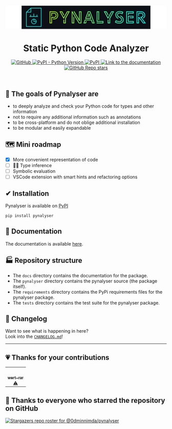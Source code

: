 ![Pynalyser Logo](https://raw.githubusercontent.com/0dminnimda/pynalyser/main/docs/_static/logo.svg)

<h1 align="center">Static Python Code Analyzer</h1>

<p align="center">
    <a href="https://github.com/0dminnimda/pynalyser/blob/main/LICENSE">
        <img alt="GitHub" src="https://img.shields.io/github/license/0dminnimda/pynalyser">
    </a>
    <a href="https://pypi.org/project/pynalyser/">
        <img alt="PyPI - Python Version" src="https://img.shields.io/pypi/pyversions/pynalyser">
    </a>
    <a href="https://pypi.org/project/pynalyser/">
        <img alt="PyPI" src="https://img.shields.io/pypi/v/pynalyser">
    </a>
    <a href="https://pynalyser.readthedocs.io/">
        <img alt="Link to the documentation" src="https://readthedocs.org/projects/pynalyser/badge/?version=latest">
    </a>
    <a href="https://github.com/0dminnimda/pynalyser">
        <img alt="GitHub Repo stars" src="https://img.shields.io/github/stars/0dminnimda/pynalyser?style=social">
    </a>
</p>

<!-- ALL-CONTRIBUTORS-BADGE:START - Do not remove or modify this section -->
<!-- ALL-CONTRIBUTORS-BADGE:END -->

<!-- not yet, but in the future! -->
<!-- <p align="center">Powerful static analysis open to the public to explore and create amazing tools for the Python environment</p> -->

<br>

## 🎯 The goals of Pynalyser are

- to deeply analyze and check your Python code for types and other information
- not to require any additional information such as annotations
- to be cross-platform and do not oblige additional installation
- to be modular and easily expandable
<!-- - being able to choose between enforcing ... -->

## 🗺 Mini roadmap

- [X] More convenient representation of code
- [ ] 👨‍🔧 Type inference
- [ ] Symbolic evaluation
- [ ] VSCode extension with smart hints and refactoring options

## ✔ Installation

Pynalyser is available on [PyPI](https://pypi.org/project/pynalyser/)

```console
pip install pynalyser
```

## 📃 Documentation

The documentation is available [here](https://pynalyser.readthedocs.io/).

## 🏭 Repository structure

- The `docs` directory contains the documentation for the package.
- The `pynalyser` directory contains the pynalyser source (the package itself).
- The `requirements` directory contains the PyPi requirements files for the pynalyser package.
- The `tests` directory contains the test suite for the pynalyser package.

## 👀 Changelog

Want to see what is happening in here?  
Look into the [`CHANGELOG.md`](https://github.com/0dminnimda/pynalyser/blob/main/CHANGELOG.md)!

---

## 💗 Thanks for your contributions

<!-- ALL-CONTRIBUTORS-LIST:START - Do not remove or modify this section -->

<!-- prettier-ignore-start -->
<!-- markdownlint-disable -->

<table>
  <tr>
    <td align="center"><a href="https://github.com/wert-rar"><img src="https://avatars.githubusercontent.com/u/72702040?v=4?s=100" width="100px;" alt=""/><br /><sub><b>wert-rar</b></sub></a><br /><a href="https://github.com/0dminnimda/pynalyser/commits?author=wert-rar" title="Tests">⚠️</a></td>
  </tr>
</table>

<!-- markdownlint-restore -->
<!-- prettier-ignore-end -->

<!-- ALL-CONTRIBUTORS-LIST:END -->

## 🌟 Thanks to everyone who starred the repository on GitHub

[![Stargazers repo roster for @0dminnimda/pynalyser](https://reporoster.com/stars/dark/0dminnimda/pynalyser)](https://github.com/0dminnimda/pynalyser/stargazers)
